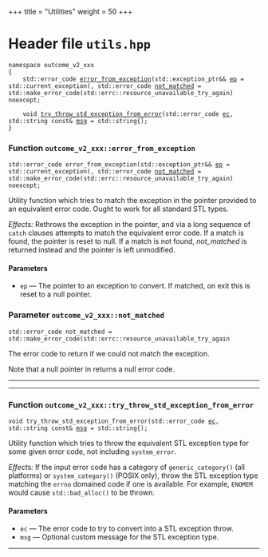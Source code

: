 +++
title = "Utilities"
weight = 50
+++
# Header file `utils.hpp`

<span id="standardese-utils-hpp"></span>

<pre><code class="standardese-language-cpp"><span class="kwd">namespace</span> <span class="typ dec var fun">outcome_v2_xxx</span>
<span class="pun">{</span>
    <span class="typ dec var fun">std::error_code</span> <a href="#standardese-outcome_v2_xxx__error_from_exception-std__exception_ptr---std__error_code-"><span class="typ dec var fun">error_from_exception</span></a><span class="pun">(</span><span class="typ dec var fun">std::exception_ptr</span><span class="pun">&amp;&amp;</span> <a href="#standardese-outcome_v2_xxx__error_from_exception-std__exception_ptr---std__error_code--ep"><span class="typ dec var fun">ep</span></a> <span class="pun">=</span> <span class="kwd">std</span><span class="pun">::</span><span class="kwd">current_exception</span><span class="pun">(</span><span class="pun">,</span> <span class="typ dec var fun">std::error_code</span> <a href="#standardese-outcome_v2_xxx__error_from_exception-std__exception_ptr---std__error_code--not_matched"><span class="typ dec var fun">not_matched</span></a> <span class="pun">=</span> <span class="kwd">std</span><span class="pun">::</span><span class="kwd">make_error_code</span><span class="pun">(</span><span class="kwd">std</span><span class="pun">::</span><span class="kwd">errc</span><span class="pun">::</span><span class="kwd">resource_unavailable_try_again</span><span class="pun">)</span> <span class="kwd">noexcept</span><span class="pun">;</span>

    <span class="kwd">void</span> <a href="#standardese-outcome_v2_xxx__try_throw_std_exception_from_error-std__error_code-std__stringconst--"><span class="typ dec var fun">try_throw_std_exception_from_error</span></a><span class="pun">(</span><span class="typ dec var fun">std::error_code</span> <a href="#standardese-outcome_v2_xxx__try_throw_std_exception_from_error-std__error_code-std__stringconst---ec"><span class="typ dec var fun">ec</span></a><span class="pun">,</span> <span class="typ dec var fun">std::string</span> <span class="kwd">const</span><span class="pun">&amp;</span> <a href="#standardese-outcome_v2_xxx__try_throw_std_exception_from_error-std__error_code-std__stringconst---msg"><span class="typ dec var fun">msg</span></a> <span class="pun">=</span> <span class="kwd">std</span><span class="pun">::</span><span class="kwd">string</span><span class="pun">{</span><span class="pun">)</span><span class="pun">;</span>
<span class="pun">}</span>
</code></pre>

<span id="standardese-outcome_v2_xxx"></span>

### Function `outcome_v2_xxx::error_from_exception`

<span id="standardese-outcome_v2_xxx__error_from_exception-std__exception_ptr---std__error_code-"></span>

<pre><code class="standardese-language-cpp"><span class="typ dec var fun">std::error_code</span> <span class="typ dec var fun">error_from_exception</span><span class="pun">(</span><span class="typ dec var fun">std::exception_ptr</span><span class="pun">&amp;&amp;</span> <a href="#standardese-outcome_v2_xxx__error_from_exception-std__exception_ptr---std__error_code--ep"><span class="typ dec var fun">ep</span></a> <span class="pun">=</span> <span class="kwd">std</span><span class="pun">::</span><span class="kwd">current_exception</span><span class="pun">(</span><span class="pun">,</span> <span class="typ dec var fun">std::error_code</span> <a href="#standardese-outcome_v2_xxx__error_from_exception-std__exception_ptr---std__error_code--not_matched"><span class="typ dec var fun">not_matched</span></a> <span class="pun">=</span> <span class="kwd">std</span><span class="pun">::</span><span class="kwd">make_error_code</span><span class="pun">(</span><span class="kwd">std</span><span class="pun">::</span><span class="kwd">errc</span><span class="pun">::</span><span class="kwd">resource_unavailable_try_again</span><span class="pun">)</span> <span class="kwd">noexcept</span><span class="pun">;</span>
</code></pre>

Utility function which tries to match the exception in the pointer provided to an equivalent error code. Ought to work for all standard STL types.

*Effects:* Rethrows the exception in the pointer, and via a long sequence of `catch` clauses attempts to match the equivalent error code. If a match is found, the pointer is reset to null. If a match is not found, *not\_matched* is returned instead and the pointer is left unmodified.

#### Parameters

  - `ep` &mdash; The pointer to an exception to convert. If matched, on exit this is reset to a null pointer.

### Parameter `outcome_v2_xxx::not_matched`

<span id="standardese-outcome_v2_xxx__error_from_exception-std__exception_ptr---std__error_code--not_matched"></span>

<pre><code class="standardese-language-cpp"><span class="typ dec var fun">std::error_code</span> <span class="typ dec var fun">not_matched</span> <span class="pun">=</span> <span class="kwd">std</span><span class="pun">::</span><span class="kwd">make_error_code</span><span class="pun">(</span><span class="kwd">std</span><span class="pun">::</span><span class="kwd">errc</span><span class="pun">::</span><span class="kwd">resource_unavailable_try_again</span></code></pre>

The error code to return if we could not match the exception.

Note that a null pointer in returns a null error code.

-----

-----

### Function `outcome_v2_xxx::try_throw_std_exception_from_error`

<span id="standardese-outcome_v2_xxx__try_throw_std_exception_from_error-std__error_code-std__stringconst--"></span>

<pre><code class="standardese-language-cpp"><span class="kwd">void</span> <span class="typ dec var fun">try_throw_std_exception_from_error</span><span class="pun">(</span><span class="typ dec var fun">std::error_code</span> <a href="#standardese-outcome_v2_xxx__try_throw_std_exception_from_error-std__error_code-std__stringconst---ec"><span class="typ dec var fun">ec</span></a><span class="pun">,</span> <span class="typ dec var fun">std::string</span> <span class="kwd">const</span><span class="pun">&amp;</span> <a href="#standardese-outcome_v2_xxx__try_throw_std_exception_from_error-std__error_code-std__stringconst---msg"><span class="typ dec var fun">msg</span></a> <span class="pun">=</span> <span class="kwd">std</span><span class="pun">::</span><span class="kwd">string</span><span class="pun">{</span><span class="pun">)</span><span class="pun">;</span>
</code></pre>

Utility function which tries to throw the equivalent STL exception type for some given error code, not including `system_error`.

*Effects:* If the input error code has a category of `generic_category()` (all platforms) or `system_category()` (POSIX only), throw the STL exception type matching the `errno` domained code if one is available. For example, `ENOMEM` would cause `std::bad_alloc()` to be thrown.

#### Parameters

  - `ec` &mdash; The error code to try to convert into a STL exception throw.
  - `msg` &mdash; Optional custom message for the STL exception type.

-----
